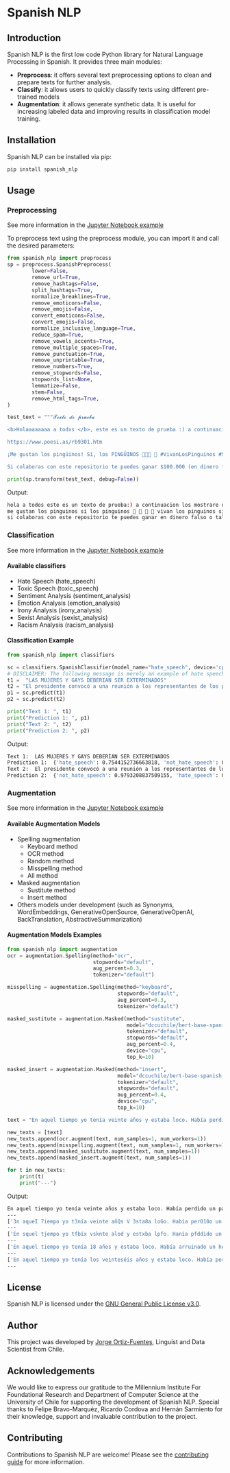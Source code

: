 # Spanish NLP

## Introduction

Spanish NLP is the first low code Python library for Natural Language Processing in Spanish. It provides three main modules:

* **Preprocess**: it offers several text preprocessing options to clean and prepare texts for further analysis.
* **Classify**: it allows users to quickly classify texts using different pre-trained models
* **Augmentation**: it allows generate synthetic data. It is useful for increasing labeled data and improving results in classification model training.

## Installation

Spanish NLP can be installed via pip:

```bash
pip install spanish_nlp
```

## Usage

### Preprocessing

See more information in the [Jupyter Notebook example](https://github.com/jorgeortizfuentes/spanish_nlp/blob/main/examples/Preprocess.ipynb)


To preprocess text using the preprocess module, you can import it and call the desired parameters:

```python
from spanish_nlp import preprocess
sp = preprocess.SpanishPreprocess(
        lower=False,
        remove_url=True,
        remove_hashtags=False,
        split_hashtags=True,
        normalize_breaklines=True,
        remove_emoticons=False,
        remove_emojis=False,
        convert_emoticons=False,
        convert_emojis=False,
        normalize_inclusive_language=True,
        reduce_spam=True,
        remove_vowels_accents=True,
        remove_multiple_spaces=True,
        remove_punctuation=True,
        remove_unprintable=True,
        remove_numbers=True,
        remove_stopwords=False,
        stopwords_list=None,
        lemmatize=False,
        stem=False,
        remove_html_tags=True,
)

test_text = """𝓣𝓮𝔁𝓽𝓸 𝓭𝓮 𝓹𝓻𝓾𝓮𝓫𝓪

<b>Holaaaaaaaa a todxs </b>, este es un texto de prueba :) a continuación les mostraré un poema de Roberto Bolaño llamado "Los perros románticos" 🤭👀😅

https://www.poesi.as/rb9301.htm

¡Me gustan los pingüinos! Sí, los PINGÜINOS 🐧🐧🐧 🐧 #VivanLosPinguinos #SíSeñor #PinguinosDelMundoUníos #ÑanduesDelMundoTambién

Si colaboras con este repositorio te puedes ganar $100.000 (en dinero falso). O tal vez 20 pingüinos. Mi teléfono es +561212121212"""

print(sp.transform(test_text, debug=False))
```

Output:
```bash
hola a todos este es un texto de prueba:) a continuacion los mostrare un poema de roberto bolaño llamado los perros romanticos 🤭 👀 😅 
me gustan los pinguinos si los pinguinos 🐧 🐧 🐧 🐧 vivan los pinguinos si señor pinguinos del mundo unios ñandues del mundo tambien
si colaboras con este repositorio te puedes ganar en dinero falso o tal vez pinguinos mi telefono es
```
### Classification

See more information in the [Jupyter Notebook example](https://github.com/jorgeortizfuentes/spanish_nlp/blob/main/examples/Classify.ipynb)
#### Available classifiers

* Hate Speech (hate_speech)
* Toxic Speech (toxic_speech)
* Sentiment Analysis (sentiment_analysis)
* Emotion Analysis (emotion_analysis)
* Irony Analysis (irony_analysis)
* Sexist Analysis (sexist_analysis)
* Racism Analysis (racism_analysis)

#### Classification Example

```python
from spanish_nlp import classifiers

sc = classifiers.SpanishClassifier(model_name="hate_speech", device='cpu')
# DISCLAIMER: The following message is merely an example of hate speech and does not represent the views of the author or contributors.
t1 =  "LAS MUJERES Y GAYS DEBERIAN SER EXTERMINADOS"
t2 = "El presidente convocó a una reunión a los representantes de los partidos políticos"
p1 = sc.predict(t1)
p2 = sc.predict(t2)

print("Text 1: ", t1)
print("Prediction 1: ", p1)
print("Text 2: ", t2)
print("Prediction 2: ", p2)
```

Output:

```bash
Text 1:  LAS MUJERES Y GAYS DEBERÍAN SER EXTERMINADOS
Prediction 1:  {'hate_speech': 0.7544152736663818, 'not_hate_speech': 0.24558477103710175}
Text 2:  El presidente convocó a una reunión a los representantes de los partidos políticos
Prediction 2:  {'not_hate_speech': 0.9793208837509155, 'hate_speech': 0.02067909575998783}
```

### Augmentation

See more information in the [Jupyter Notebook example](https://github.com/jorgeortizfuentes/spanish_nlp/blob/main/examples/Data%20Augmentation.ipynb)

#### Available Augmentation Models

- Spelling augmentation
  - Keyboard method
  - OCR method
  - Random method
  - Misspelling method
  - All method
- Masked augmentation
  - Sustitute method
  - Insert method
- Others models under development (such as Synonyms, WordEmbeddings, GenerativeOpenSource, GenerativeOpenAI, BackTranslation, AbstractiveSummarization)


#### Augmentation Models Examples

```python
from spanish_nlp import augmentation
ocr = augmentation.Spelling(method="ocr",
                            stopwords="default",
                            aug_percent=0.3,
                            tokenizer="default")

misspelling = augmentation.Spelling(method="keyboard",
                                    stopwords="default",
                                    aug_percent=0.3,
                                    tokenizer="default")

masked_sustitute = augmentation.Masked(method="sustitute",
                                       model="dccuchile/bert-base-spanish-wwm-cased",
                                       tokenizer="default",
                                       stopwords="default",
                                       aug_percent=0.4,
                                       device="cpu",
                                       top_k=10)

masked_insert = augmentation.Masked(method="insert",
                                    model="dccuchile/bert-base-spanish-wwm-cased",
                                    tokenizer="default",
                                    stopwords="default",
                                    aug_percent=0.4,
                                    device="cpu",
                                    top_k=10)

text = "En aquel tiempo yo tenía veinte años y estaba loco. Había perdido un país pero había ganado un sueño. Y si tenía ese sueño lo demás no importaba. Ni trabajar ni rezar ni estudiar en la madrugada junto a los perros románticos."

new_texts = [text]
new_texts.append(ocr.augment(text, num_samples=1, num_workers=1))
new_texts.append(misspelling.augment(text, num_samples=1, num_workers=1))
new_texts.append(masked_sustitute.augment(text, num_samples=1))
new_texts.append(masked_insert.augment(text, num_samples=1))

for t in new_texts:
    print(t)
    print("---")

```

Output:

```bash
En aquel tiempo yo tenía veinte años y estaba loco. Había perdido un país pero había ganado un sueño. Y si tenía ese sueño lo demás no importaba. Ni trabajar ni rezar ni estudiar en la madrugada junto a los perros románticos.
---
['3n aqueI 7iempo yo t3nía veinte añQs V 3sta8a loGo. Había perO10o un país pero había Canado un BueñQ. V si t3nía ese su3N0 lo d3WáB no imp0rtaEa. Hi trabaLar ni rezaP ni estudiaP en la maOPuga0a Lun7o a IoB perros roWánticos.']
---
['En squel tjempo yo tfbíx vsknte alod y estxba lpfo. Hanía pfddido un país pero hqvís ganaeo uj skeol. Y si tebía ese syrño lo demáz no jmppfgabx. Nj travayar ni rezar mu estudist eh la nadtugads junto a loa peerks eomábticox.']
---
['En aquel tiempo yo tenía 18 años y estaba loco. Había arruinado un hogar pero había ganado un sueño. Ahora si tenía ese sueño lo demás no importaba. Pero trabajar ni rezar ni trabajar en la madrugada junto a los perros ni']
---
['En aquel tiempo yo tenía los veinteséis años y estaba loco. Había perdido un gran país pero sí había ganado tener un sueño. Y si tenía ese sueño lo demás ya no importaba.. Ni trabajar ni rezar ni estudiar en la madrugada junto a los perros románticos.']
---
```
## License

Spanish NLP is licensed under the [GNU General Public License v3.0](https://github.com/jorgeortizfuentes/spanish_nlp/blob/main/LICENSE).

## Author

This project was developed by [Jorge Ortiz-Fuentes](https://ortizfuentes.com/), Linguist and Data Scientist from Chile.

## Acknowledgements

We would like to express our gratitude to the Millennium Institute For Foundational Research and Department of Computer Science at the University of Chile for supporting the development of Spanish NLP. Special thanks to Felipe Bravo-Marquéz, Ricardo Cordova and Hernán Sarmiento for their knowledge, support and invaluable contribution to the project.

## Contributing

Contributions to Spanish NLP are welcome! Please see the [contributing guide](https://github.com/users/jorgeortizfuentes/projects/1) for more information.